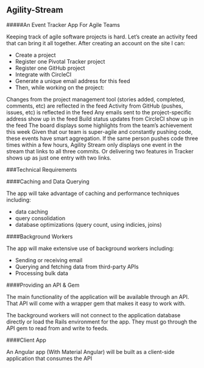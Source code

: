 ## Agility-Stream
#####An Event Tracker App For Agile Teams

Keeping track of agile software projects is hard. Let’s create an activity feed that can bring it all together. After creating an account on the site I can:

- Create a project
- Register one Pivotal Tracker project
- Register one GitHub project
- Integrate with CircleCI
- Generate a unique email address for this feed
- Then, while working on the project:

Changes from the project management tool (stories added, completed, comments, etc) are reflected in the feed
Activity from GitHub (pushes, issues, etc) is reflected in the feed
Any emails sent to the project-specific address show up in the feed
Build status updates from CircleCI show up in the feed
The board displays some highlights from the team’s achievement this week
Given that our team is super-agile and constantly pushing code, these events have smart aggregation. If the same person pushes code three times within a few hours, Agility Stream only displays one event in the stream that links to all three commits. Or delivering two features in Tracker shows up as just one entry with two links.

###Technical Requirements

####Caching and Data Querying

The app will take advantage of caching and performance techniques including:

- data caching
- query consolidation
- database optimizations (query count, using indicies, joins)

####Background Workers

The app will make extensive use of background workers including:

- Sending or receiving email
- Querying and fetching data from third-party APIs
- Processing bulk data

####Providing an API & Gem

The main functionality of the application will be available through an API. That API will come with a wrapper gem that makes it easy to work with.

The background workers will not connect to the application database directly or load the Rails environment for the app. They must go through the API gem to read from and write to feeds.

####Client App

An Angular app (With Material Angular) will be built as a client-side application that consumes the API



